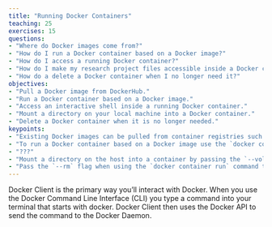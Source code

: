 ```yaml
---
title: "Running Docker Containers"
teaching: 25
exercises: 15
questions:
- "Where do Docker images come from?"
- "How do I run a Docker container based on a Docker image?"
- "How do I access a running Docker container?"
- "How do I make my research project files accessible inside a Docker container?"
- "How do a delete a Docker container when I no longer need it?"
objectives:
- "Pull a Docker image from DockerHub."
- "Run a Docker container based on a Docker image."
- "Access an interactive shell inside a running Docker container."
- "Mount a directory on your local machine into a Docker container."
- "Delete a Docker container when it is no longer needed."
keypoints:
- "Existing Docker images can be pulled from container registries such as DockerHub."
- "To run a Docker container based on a Docker image use the `docker container run` command."
- "???"
- "Mount a directory on the host into a container by passing the `--volume` option to the `docker container run` command."
- "Pass the `--rm` flag when using the `docker container run` command to automatically remove the container when it exits."
---
```


Docker Client is the primary way you’ll interact with Docker. When you use the Docker Command Line Interface (CLI) you type a command into your terminal that starts with docker. Docker Client then uses the Docker API to send the command to the Docker Daemon.